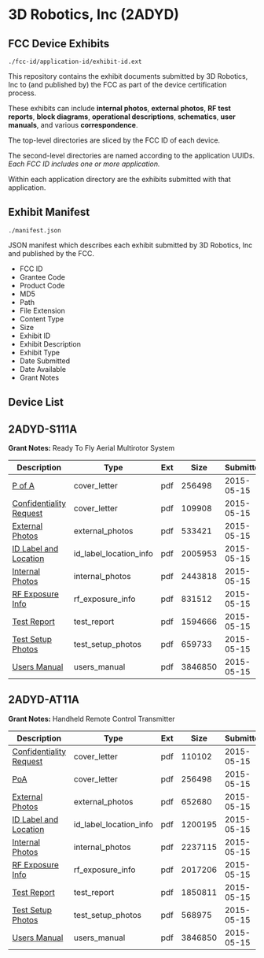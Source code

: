 # 3D Robotics, Inc (2ADYD)
## FCC Device Exhibits

```
./fcc-id/application-id/exhibit-id.ext
```

This repository contains the exhibit documents submitted by 3D Robotics, Inc to (and published by) the FCC as part of the device certification process.

These exhibits can include **internal photos**, **external photos**, **RF test reports**, **block diagrams**, **operational descriptions**, **schematics**, **user manuals**, and various **correspondence**.

The top-level directories are sliced by the FCC ID of each device.

The second-level directories are named according to the application UUIDs. *Each FCC ID includes one or more application.*

Within each application directory are the exhibits submitted with that application. 

## Exhibit Manifest

```
./manifest.json
```

JSON manifest which describes each exhibit submitted by 3D Robotics, Inc and published by the FCC.

- FCC ID
- Grantee Code
- Product Code
- MD5
- Path
- File Extension
- Content Type
- Size
- Exhibit ID
- Exhibit Description
- Exhibit Type
- Date Submitted
- Date Available
- Grant Notes

## Device List
## 2ADYD-S111A
**Grant Notes:** Ready To Fly Aerial Multirotor System

| Description | Type | Ext | Size | Submitted | Available |
| ----------- | ---- | --- | ---- | --------- | --------- |
| [P of A](2ADYD-S111A/e6ba0fe8daabad5908453f86dbc59a02/2614925.pdf) | cover_letter | pdf | 256498 | 2015-05-15 | 2015-05-21 |
| [Confidentiality Request](2ADYD-S111A/e6ba0fe8daabad5908453f86dbc59a02/2614926.pdf) | cover_letter | pdf | 109908 | 2015-05-15 | 2015-05-21 |
| [External Photos](2ADYD-S111A/e6ba0fe8daabad5908453f86dbc59a02/2614927.pdf) | external_photos | pdf | 533421 | 2015-05-15 | 2015-05-21 |
| [ID Label and Location](2ADYD-S111A/e6ba0fe8daabad5908453f86dbc59a02/2614928.pdf) | id_label_location_info | pdf | 2005953 | 2015-05-15 | 2015-05-21 |
| [Internal Photos](2ADYD-S111A/e6ba0fe8daabad5908453f86dbc59a02/2614929.pdf) | internal_photos | pdf | 2443818 | 2015-05-15 | 2015-05-21 |
| [RF Exposure Info](2ADYD-S111A/e6ba0fe8daabad5908453f86dbc59a02/2614931.pdf) | rf_exposure_info | pdf | 831512 | 2015-05-15 | 2015-05-21 |
| [Test Report](2ADYD-S111A/e6ba0fe8daabad5908453f86dbc59a02/2614933.pdf) | test_report | pdf | 1594666 | 2015-05-15 | 2015-05-21 |
| [Test Setup Photos](2ADYD-S111A/e6ba0fe8daabad5908453f86dbc59a02/2614934.pdf) | test_setup_photos | pdf | 659733 | 2015-05-15 | 2015-05-21 |
| [Users Manual](2ADYD-S111A/e6ba0fe8daabad5908453f86dbc59a02/2614935.pdf) | users_manual | pdf | 3846850 | 2015-05-15 | 2015-05-21 |
## 2ADYD-AT11A
**Grant Notes:** Handheld Remote Control Transmitter

| Description | Type | Ext | Size | Submitted | Available |
| ----------- | ---- | --- | ---- | --------- | --------- |
| [Confidentiality Request](2ADYD-AT11A/951758958eea9f47955f34e7ccc7b037/2614952.pdf) | cover_letter | pdf | 110102 | 2015-05-15 | 2015-05-21 |
| [PoA](2ADYD-AT11A/951758958eea9f47955f34e7ccc7b037/2614925.pdf) | cover_letter | pdf | 256498 | 2015-05-15 | 2015-05-21 |
| [External Photos](2ADYD-AT11A/951758958eea9f47955f34e7ccc7b037/2614954.pdf) | external_photos | pdf | 652680 | 2015-05-15 | 2015-05-21 |
| [ID Label and Location](2ADYD-AT11A/951758958eea9f47955f34e7ccc7b037/2614955.pdf) | id_label_location_info | pdf | 1200195 | 2015-05-15 | 2015-05-21 |
| [Internal Photos](2ADYD-AT11A/951758958eea9f47955f34e7ccc7b037/2614956.pdf) | internal_photos | pdf | 2237115 | 2015-05-15 | 2015-05-21 |
| [RF Exposure Info](2ADYD-AT11A/951758958eea9f47955f34e7ccc7b037/2614958.pdf) | rf_exposure_info | pdf | 2017206 | 2015-05-15 | 2015-05-21 |
| [Test Report](2ADYD-AT11A/951758958eea9f47955f34e7ccc7b037/2614961.pdf) | test_report | pdf | 1850811 | 2015-05-15 | 2015-05-21 |
| [Test Setup Photos](2ADYD-AT11A/951758958eea9f47955f34e7ccc7b037/2614964.pdf) | test_setup_photos | pdf | 568975 | 2015-05-15 | 2015-05-21 |
| [Users Manual](2ADYD-AT11A/951758958eea9f47955f34e7ccc7b037/2614935.pdf) | users_manual | pdf | 3846850 | 2015-05-15 | 2015-05-21 |
